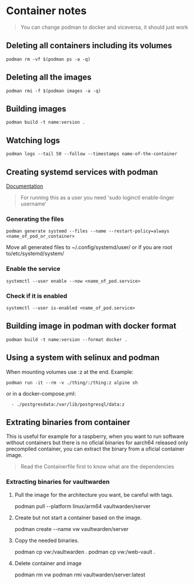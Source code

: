 # Container notes

> You can change podman to docker and viceversa, it should just work

## Deleting all containers including its volumes

    podman rm -vf $(podman ps -a -q)

## Deleting all the images

    podman rmi -f $(podman images -a -q)

## Building images

    podman build -t name:version .

## Watching logs

    podman logs --tail 50 --follow --timestamps name-of-the-container

## Creating systemd services with podman

[Documentation](http://docs.podman.io/en/latest/markdown/podman-generate-systemd.1.html)

> For running this as a user you need 'sudo loginctl enable-linger username'

### Generating the files

    podman generate systemd --files --name --restart-policy=always <name_of_pod_or_container>

Move all generated files to ~/.config/systemd/user/ or if you are root to/etc/systemd/system/

### Enable the service

    systemctl --user enable --now <name_of_pod.service>

### Check if it is enabled

    systemctl --user is-enabled <name_of_pod.service>

## Building image in podman with docker format

    podman build -t name:version --format docker .

## Using a system with selinux and podman

When mounting volumes use :z at the end.
   Example:

    podman run -it --rm -v ./thing/:/thing:z alpine sh

   or in a docker-compose.yml:

      - ./postgresdata:/var/lib/postgresql/data:z

## Extrating binaries from container

This is useful for example for a raspberry, when you
 want to run software without containers but there
 is no oficial binaries for aarch64 released only
 precompiled container, you can extract the binary
 from a oficial container image.

> Read the Containerfile first to know what are the dependencies

### Extracting binaries for vaultwarden

1. Pull the image for the architecture you want, be careful with tags.

     podman pull --platform linux/arm64 vaultwarden/server

2. Create but not start a container based on the image.

     podman create --name vw vaultwarden/server

3. Copy the needed binaries.

     podman cp vw:/vaultwarden .
     podman cp vw:/web-vault .

4. Delete container and image

     podman rm vw
     podman rmi vaultwarden/server:latest

